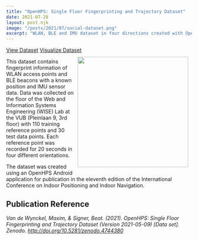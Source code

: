 ```yaml
---
title: "OpenHPS: Single Floor Fingerprinting and Trajectory Dataset"
date: 2021-07-28
layout: post.njk
image: "/posts/2021/07/social-dataset.png"
excerpt: "WLAN, BLE and IMU dataset in four directions created with OpenHPS."
---
```

<div class="btn-header">
<a href="https://zenodo.org/record/4744380#.YQCLYY4zaUk" class="btn btn-red"><i class="fa fa-database"></i>View Dataset</a>
<a href="https://observablehq.com/@openhps/openhps-fingerprinting-dataset-overview" class="btn btn-green"><i class="fa fa-eye"></i>Visualize Dataset</a>
</div>

<img align="right" src="../datapoints.svg" style="width: 300px; margin: 10px;">

This dataset contains fingerprint information of WLAN access points and BLE beacons with a known
position and IMU sensor data. Data was collected on the floor of the Web and Information Systems Engineering (WISE) Lab at the VUB (Pleinlaan 9, 3rd floor) with 110 training reference points and 30 test data points. Each reference point was recorded for 20 seconds in four different orientations.

The dataset was created using an OpenHPS Android application for publication in the eleventh edition of the International Conference on Indoor Positioning and Indoor Navigation.

## Publication Reference
*Van de Wynckel, Maxim, & Signer, Beat. (2021). OpenHPS: Single Floor Fingerprinting and Trajectory Dataset (Version 2021-05-09) [Data set]. Zenodo. http://doi.org/10.5281/zenodo.4744380*